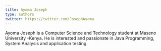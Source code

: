 ```yaml
---
title: Ayoma Joseph
type: authors
twitter: https://twitter.com/JosephAyoma
---
```

Ayoma Joseph is a Computer Science and Technology student at Maseno University -Kenya. He is interested and passionate in Java Programming, System Analysis and application testing.
